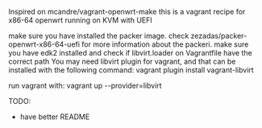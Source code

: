 Inspired on mcandre/vagrant-openwrt-make this is a vagrant recipe for x86-64 openwrt running on KVM with UEFI

make sure you have installed the packer image. check zezadas/packer-openwrt-x86-64-uefi for more information about the packeri.
make sure you have edk2 installed and check if libvirt.loader on Vagrantfile have the correct path
You may need libvirt plugin for vagrant, and that can be installed with the following command: vagrant plugin install vagrant-libvirt

run vagrant with:
vagrant up --provider=libvirt

TODO:
 - have better README

